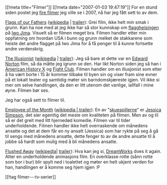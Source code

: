 [[!meta  title="Filmer"]]
[[!meta  date="2007-01-03 19:47:19"]]
For en stund siden postet jeg <a href="http://pjatt.net/2006/12/13/filmer-jeg-har-lyst-til-a-se-framover/">fire filmer</a> jeg ville se i 2007, nå har jeg fått sett to av dem.

<a href="http://imdb.com/title/tt0418689/">Flags of our Fathers</a> (<a href="http://en.wikipedia.org/wiki/Flags_of_Our_Fathers_%28film%29">wikipedia</a> | <a href="http://www.apple.com/trailers/dreamworks/flagsofourfathers/">trailer</a>): Grei film, ikke helt min smak i grunn. Kan ha noe med at jeg ikke har så stor kunnskap om <a href="http://en.wikipedia.org/wiki/Raising_the_Flag_on_Iwo_Jima">flaggheisingen</a> på <a href="http://en.wikipedia.org/wiki/Iwo_Jima">Iwo Jima</a>. Visuelt så er filmen meget bra. Filmen handler etter min oppfatning om hvordan USA i bunn og grunn melket de stakkarene som heiste det andre flagget på Iwo Jima for å få penger til å kunne fortsette andre verdenskrig.

<a href="http://imdb.com/title/tt0443543/">The Illusionist</a> (<a href="http://en.wikipedia.org/wiki/The_Illusionist">wikipedia</a> | <a href="http://www.apple.com/trailers/independent/theillusionist/">trailer</a>): Jeg så bare at dette var en <a href="http://en.wikipedia.org/wiki/Edward_Norton">Edward Norton</a> film, så da måtte jeg igrunn se den. Har likt Norton siden jeg så han i <a href="http://en.wikipedia.org/wiki/American_History_X">American History X</a> og <a href="http://en.wikipedia.org/wiki/Fight_Club_%28film%29">Fight Club</a>. Filmen handler om en illusjonist som etter å ha vært borte i 15 år kommer tilbake til byen sin og viser fram sine evner på et lokalt teater og samtidig møter sin barndomskjæreste igjen. Vil ikke si mer om selve handlingen, da den er litt utenom det vanlige, iallfall i mine øyne. Filmen bør ses.

Jeg har også sett to filmer til.

<a href="http://imdb.com/title/tt0424993/">Employee of the Month</a> (<a href="http://en.wikipedia.org/wiki/Employee_of_the_Month_%282006_film%29">wikipedia | </a><a href="http://www.apple.com/trailers/lions_gate/employeeofthemonth/">trailer</a>): En av "<a href="http://en.wikipedia.org/wiki/Actor">skuespillerne</a>" er <a href="http://en.wikipedia.org/wiki/Jessica_Simpson">Jessica Simpson</a>, det sier egentlig det meste om kvaliteten på filmen. Men av og til så er det greit med litt hjernedød komedie. Filmen var til tider underholdende. Filmen handler ikke helt overraskende om månedens ansatte og det at dem får en ny ansatt (Jessica) som har rykte på seg å gå til sengs med månedens ansatte, dette fenger to av de andre ansatte til å jobbe så hardt som mulig med å bli månedens ansatte.

<a href="http://imdb.com/title/tt0424095/">Flushed Away</a> (<a href="http://en.wikipedia.org/wiki/Flushed_Away">wikipedia</a>| <a href="http://www.apple.com/trailers/dreamworks/flushedaway/">trailer</a>): Hva kan jeg si, <a href="http://en.wikipedia.org/wiki/DreamWorks_Animation">DreamWorks</a> does it again. Atter en underholdende animasjons film. En overklasse rotte (sånn rotte som bor i bur) blir spylt ned i toalettet og møter en helt ukjent verden for han, handlingen er å komme seg hjem igjen :P

[[!tag  filmer---tv-serier]]
